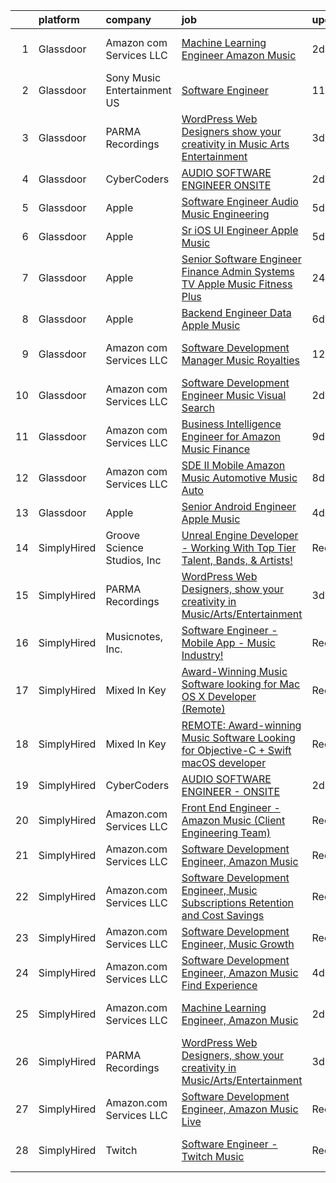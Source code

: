 

|    | platform    | company                     | job                                                                                                                                                                                                                                                                                                                                                                                                                                                                                                                                                                                                                                                                                                                                                                                                                                                                                                                                                                                                                                                                                                                                                                                                                                                                                                                                                                       | update_time   | location                |
|---:|:------------|:----------------------------|:--------------------------------------------------------------------------------------------------------------------------------------------------------------------------------------------------------------------------------------------------------------------------------------------------------------------------------------------------------------------------------------------------------------------------------------------------------------------------------------------------------------------------------------------------------------------------------------------------------------------------------------------------------------------------------------------------------------------------------------------------------------------------------------------------------------------------------------------------------------------------------------------------------------------------------------------------------------------------------------------------------------------------------------------------------------------------------------------------------------------------------------------------------------------------------------------------------------------------------------------------------------------------------------------------------------------------------------------------------------------------|:--------------|:------------------------|
|  1 | Glassdoor   | Amazon com Services LLC     | [Machine Learning Engineer  Amazon Music](https://www.glassdoor.com/partner/jobListing.htm?pos=106&ao=1136043&s=58&guid=00000181a3f89330a90c3b56532c5185&src=GD_JOB_AD&t=SR&vt=w&cs=1_7e70841e&cb=1656313386026&jobListingId=1007962183549&jrtk=3-0-1g6hvh4qvklug801-1g6hvh4rik25a800-7c0081a0693f6e3b-)                                                                                                                                                                                                                                                                                                                                                                                                                                                                                                                                                                                                                                                                                                                                                                                                                                                                                                                                                                                                                                                                  | 2d            | San Francisco, CA       |
|  2 | Glassdoor   | Sony Music Entertainment US | [Software Engineer](https://www.glassdoor.com/partner/jobListing.htm?pos=107&ao=1136043&s=58&guid=00000181a3f89330a90c3b56532c5185&src=GD_JOB_AD&t=SR&vt=w&ea=1&cs=1_a4e89138&cb=1656313386027&jobListingId=1007942804723&jrtk=3-0-1g6hvh4qvklug801-1g6hvh4rik25a800-3d69a6d98b0f3f4c-)                                                                                                                                                                                                                                                                                                                                                                                                                                                                                                                                                                                                                                                                                                                                                                                                                                                                                                                                                                                                                                                                                   | 11d           | New York, NY            |
|  3 | Glassdoor   | PARMA Recordings            | [WordPress Web Designers  show your creativity in Music Arts Entertainment](https://www.glassdoor.com/partner/jobListing.htm?pos=101&ao=1110586&s=58&guid=00000181a3f89330a90c3b56532c5185&src=GD_JOB_AD&t=SR&vt=w&ea=1&cs=1_c250e85f&cb=1656313386026&jobListingId=1007960095074&cpc=2CAED5C921A5F994&jrtk=3-0-1g6hvh4qvklug801-1g6hvh4rik25a800-a51dcf66eccc53eb--6NYlbfkN0BMd6i3W3qmAtDke4ZitYLMBEMpVvOQU_aO9JUqgRRkgwDvgaVV8jWDDkXv0s9VdhdFtp8vgpc7Xd14geBqCVRfeb-Zk2gFUWrnzfN3CO7_Kshg7e9lFPeLlS31PbWmaUmDuWqBwBaZIqP5E8OfSbZVpgw5zRAc4LpRHBRqxyh3tAhzUrHfLFIfhkH6S2Qey-b9YF3zXYgQ4xN8yTODfoeXSZ_CpuifHopbhYy3M5BeDaECZxLHvoNlVwQzUCn35_AmcYiSmsEY4eBb2ujSKqpNAeWRSgt4um0y-XyjBKdGRwUjcrChGO_88VvbUjl6dZuGUop38yazhGpJi0cWlyd86vjD0Ah5AA6y2fdUxtKUGQkuxY159vbfyxsOXwHmQZxK4yHiLJbnhJG5X2iu1ygPlwJcMDkYHnn-i_vhgSDF5zdhjuaEe7u9oPLSMhvnGVdHOo246CECZFwBVaM5noW8o5vgWAAB7rHDAcHrz_G0kQgd8rimNBrT5A5a0xFdAAPYglInv2wQegBJeUllUzLLwTIdlAL3bd-Qo88ykbtrcowciljlURY2)                                                                                                                                                                                                                                                                                                                                                                                                      | 3d            | Remote                  |
|  4 | Glassdoor   | CyberCoders                 | [AUDIO SOFTWARE ENGINEER   ONSITE](https://www.glassdoor.com/partner/jobListing.htm?pos=104&ao=1110586&s=58&guid=00000181a3f89330a90c3b56532c5185&src=GD_JOB_AD&t=SR&vt=w&ea=1&cs=1_b976ae24&cb=1656313386027&jobListingId=1007961975224&cpc=C4A69CCDBB3B9599&jrtk=3-0-1g6hvh4qvklug801-1g6hvh4rik25a800-b6235e2feb0b0fb5--6NYlbfkN0CpFJQzrgRR8WqXWK1qKKEqALWJw739KlKqr2H-MSI4eoBlI4EFrmor2FYZMP3muM0l2pCdR1lEkYQad70RamWRliXAwblxhpTvQzv0PCj3Pv52ZE0UmBc2zYc2lLn8YXoU1n662mAsLNK_eO1mv5bLozNhwunmvf7eKA6gi_po0JZoiACYKyF3D8-DywpE3Mg9XzvAEl3xVH2nc0WrNbmd6NFF_EzRl6CkrCLj5Lp0_KX8KzQszTGtfgOVDMViVdTaq67naPtoyGuSyLr82Lv-zTkE2_bJ5IMIvnXz5ZdfbcGgYwIl08Tz0G-yBk0D31NK2qgSvFQMGnSfwowUVbnYRgs5yIWWPDRMzYPqaVW47bOJdgq-Y9AOWkCg22JYuJSn02WXUH_b7N-T2Re94NwX8kqtgC19koQFCg_LWEYQNtHO6YHTLG2qmKsVFfrONbsLBxbBJ7hPQUUJSyOyYsMOZcZOQssNt_XbUA5m4G_yiIavkG6EK-YQkVO8IMgSMXk_U9r9PMW7jFVCdP_xwMxz4ly7RlX0W0imUdI_BotpSckWIAgyoGhkqZ5fW4ArEeS90GgvE32KKIeNLpQ9UQujmWloso4FXZwU487jIXYATFGgCNdX8vZdWDUvj6rjCFJZcRWULp_iFACa5ZsNdUgu0EHYD-WBP8yyFACqxzD2RaosbZTTQS4BZ5PodGac8VgoKpJO-MNePEMKB12MZikMT7OCPdj0lpaZy2_bXCJMmLfuFm_R-NELibXTbIW9cwHzML_OcX2os35xxvK30usniMkRjBU50twv6IQXVYGYPEcGeZoBH9BFzYkP0nAOE3nfaO3aAEkd_0lt4LglQ1Mh9erFVMk1OiWhxaTwYXJlMgMOIWRtdbSMoWC78QTpjIvkVf4h_Gj99urMt0f5cOZ42TvLmK3or0B-pYAIXk5ftdDFzul0W_281onq-8OUWBCpxFRTQZSRcKOnPUsIlqwKQ-bXCWxJ6-Q%3D) | 2d            | San Jose, CA            |
|  5 | Glassdoor   | Apple                       | [Software Engineer   Audio Music Engineering](https://www.glassdoor.com/partner/jobListing.htm?pos=111&ao=1136043&s=58&guid=00000181a3f89330a90c3b56532c5185&src=GD_JOB_AD&t=SR&vt=w&cs=1_7e96e34c&cb=1656313386027&jobListingId=1007955752450&jrtk=3-0-1g6hvh4qvklug801-1g6hvh4rik25a800-446771cb462b14eb-)                                                                                                                                                                                                                                                                                                                                                                                                                                                                                                                                                                                                                                                                                                                                                                                                                                                                                                                                                                                                                                                              | 5d            | Cupertino, CA           |
|  6 | Glassdoor   | Apple                       | [Sr  iOS UI Engineer Apple Music](https://www.glassdoor.com/partner/jobListing.htm?pos=105&ao=1110586&s=58&guid=00000181a3f89330a90c3b56532c5185&src=GD_JOB_AD&t=SR&vt=w&cs=1_79a63cf3&cb=1656313386026&jobListingId=1007953436787&cpc=2CAED5C921A5F994&jrtk=3-0-1g6hvh4qvklug801-1g6hvh4rik25a800-6b48f68127162d2d--6NYlbfkN0BvKrLyj5gPmtZO9T8euul8TCxuuKNOtzRJOomxnwSEodTz2Bc-sPZl1dBMH13w-jPG2G3T-i-GLEFchHGcFa8MguPlTO6XLwzAMQBFoGjqi0wt0Mh4MM14Z2gcB9Y4d2btViXEFylHFVO6cOHypjmR7yWFLre5OUuYQuv0UwgZNI8Bm6jpRKRY2_dvyU25C2qgXeGociZHCBh93-CLUNLVCrOB6tebAazQMn1zKuLf-9kvdFQjCrJqpvE8QKBUNBAlHk5myT7lzkdfN4s4o9sdgwocy1RMWPUEJwNWl2PImxY6u4BmStxwyRH-TW0AqyVRwvuoa2TlY-C3bCcPJmDXQdRJEY2ThU5wyyeR9mIHprUO5xjS_c89ahXCueFAgeKK0nSe7EROzTn2EhEvnRfUmQvNfRoOKjVT7tPdG6yxYjMrAJO5Az0G2q67dAsLGEtpTgjaBCxpKpQY_cWPfXWy1b2gLYGntC1h9LJbr9LFGxkDr3zDHpIl73ESUT1CVFnnrzIsE0z2gfSCuoh-f8hDr4lzrXmj-q6sukkaUhxmWwpehtW5yEm-qPEUETwHiGC45-Be_o95HaoTFvcrVOAiBIyMdzMBpUcl416kdBDsHRVcUqhfWvlMdPHsiz99rpbN-2NcjCS9ljpIN4-Ei11gna-PAsk9uAfVZxCj4kqgTM2wARFo-ixx4KFuaf3iLYK8rmDuwd5z52mFXN3nPL9wqq2IjgOwJFsiq29DDiER5_cjour6KKxY2lMmrJj25Eo2JRVEN_lTEw4WUB2J-g4_Evl5jfErtZOCpYW-2uU1bwRXPVcssmLrnUfnl5qr5TZlj-4bL4NlSrcGgQV2W8loHcfHC75OIbo2hvtS3eF143MIn5OIjnWDHOZ_Y-qnONtCFy2cceQgMnHz3-AxkEBtPGRJwD76qqE60Q7qd5WJKUMEtMBZ5N2ErywrZzbCl88BoQr2hQQO6qkfNZsP_Yxf)                     | 5d            | Seattle, WA             |
|  7 | Glassdoor   | Apple                       | [Senior Software Engineer   Finance   Admin Systems  TV   Apple Music  Fitness Plus ](https://www.glassdoor.com/partner/jobListing.htm?pos=112&ao=1136043&s=58&guid=00000181a3f89330a90c3b56532c5185&src=GD_JOB_AD&t=SR&vt=w&cs=1_31ccf02e&cb=1656313386027&jobListingId=1007965113095&jrtk=3-0-1g6hvh4qvklug801-1g6hvh4rik25a800-f489701dab5c3f07-)                                                                                                                                                                                                                                                                                                                                                                                                                                                                                                                                                                                                                                                                                                                                                                                                                                                                                                                                                                                                                      | 24h           | Austin, TX              |
|  8 | Glassdoor   | Apple                       | [Backend Engineer Data   Apple Music](https://www.glassdoor.com/partner/jobListing.htm?pos=102&ao=1110586&s=58&guid=00000181a3f89330a90c3b56532c5185&src=GD_JOB_AD&t=SR&vt=w&cs=1_092d56ef&cb=1656313386026&jobListingId=1007950938244&cpc=3BA4CE39D5B5DEF5&jrtk=3-0-1g6hvh4qvklug801-1g6hvh4rik25a800-12d83685509c3883--6NYlbfkN0BvKrLyj5gPmtZO9T8euul8TCxuuKNOtzRJOomxnwSEodTz2Bc-sPZlFpP0h5lDivqTF5_QeIpS_cDvN7FQMh8G5Q27mXkfq6J_zu8iXTfNQv2d91851vXbBzAq-u4LhSiSVS7JHPHJJPqd4DPZm67dI48mIQvipeOSk8vKm-DGTO81gaT_VND8WvACmARBeJ1Lgq5tBdWRxnKTivd3mVkObT4IK8c1vozt97k1F1nzxSAhG_qZzg4GaCaoUcAwDwPIaeNZeLb5wp9bkbJSKBNjT_3kzjZdgG7NPk-J76kZ5s8yUFghxsIYZDa34afm0cFt74NCRxp7vzCoWY1AKnizQ3HEwFzeo33IFwuLeud4SAkBtAxEZHpeLpS4e6FhbERocxgs9IaySDOf8sMmmBTjWx7J2wY0AMRe18mlO-6J6CKz3WAiKojOwLRh2eSwoSxfrkDYWlr-4FnjplkZSbx-I5iIMs0mDPjfrHlE_Fw9lwPF70c0Zhfz-WSxAAPZajsOm7PB-F3NcsYuPsORDGT13NEfI0hbpSwHyDKNraEY7obU7xzgvTkNwRvHjLQC5C6XZq3j8l5qmOkw3hGNZeUVhqsWKqZ2YQIXdfdBW91iZLpP4K4GcccoVhYYM5EYu1jhp0X53y1goHeAE9Mo0sKLrTpF1c0rHY-iUDJ--5sWk5FzdtWbS4bjudqiFf9qgdwR0lZjTD3cidr1FWEyZcOLEecPRY26RppsRXAZHwsCAdJ41fQA9VbH0ep9NKP-5sCXVFe4FS1H7IXg7xZr9G8RfeUiYZDLRUwz3xXgVDcwgNXnTEYcCG0IU0-PF0XI4-r3xOUAym_cV5LOMD9sA_oChQks0HiyNTQmncbp8gGNQIUUsdH4i3VHpHgsGjvgo5if6v4gLutrqo9bbb3MapuXP48MTtJeCtS3MTFBdTZs5A_Akme22CyERPG98OECuqMXdanLsHasBF8rUfvhhNHY)                 | 6d            | New York, NY            |
|  9 | Glassdoor   | Amazon com Services LLC     | [Software Development Manager  Music Royalties](https://www.glassdoor.com/partner/jobListing.htm?pos=113&ao=1136043&s=58&guid=00000181a3f89330a90c3b56532c5185&src=GD_JOB_AD&t=SR&vt=w&cs=1_9bbe2961&cb=1656313386029&jobListingId=1007940033192&jrtk=3-0-1g6hvh4qvklug801-1g6hvh4rik25a800-5aee6b857832b447-)                                                                                                                                                                                                                                                                                                                                                                                                                                                                                                                                                                                                                                                                                                                                                                                                                                                                                                                                                                                                                                                            | 12d           | San Francisco, CA       |
| 10 | Glassdoor   | Amazon com Services LLC     | [Software Development Engineer  Music Visual Search](https://www.glassdoor.com/partner/jobListing.htm?pos=110&ao=1136043&s=58&guid=00000181a3f89330a90c3b56532c5185&src=GD_JOB_AD&t=SR&vt=w&cs=1_ba929470&cb=1656313386027&jobListingId=1007961134644&jrtk=3-0-1g6hvh4qvklug801-1g6hvh4rik25a800-4fefe5b92c20ac62-)                                                                                                                                                                                                                                                                                                                                                                                                                                                                                                                                                                                                                                                                                                                                                                                                                                                                                                                                                                                                                                                       | 2d            | San Francisco, CA       |
| 11 | Glassdoor   | Amazon com Services LLC     | [Business Intelligence Engineer for Amazon Music Finance](https://www.glassdoor.com/partner/jobListing.htm?pos=109&ao=1136043&s=58&guid=00000181a3f89330a90c3b56532c5185&src=GD_JOB_AD&t=SR&vt=w&cs=1_8c459953&cb=1656313386027&jobListingId=1007946590105&jrtk=3-0-1g6hvh4qvklug801-1g6hvh4rik25a800-76e678a6ae5e6aee-)                                                                                                                                                                                                                                                                                                                                                                                                                                                                                                                                                                                                                                                                                                                                                                                                                                                                                                                                                                                                                                                  | 9d            | Seattle, WA             |
| 12 | Glassdoor   | Amazon com Services LLC     | [SDE II  Mobile   Amazon Music  Automotive  Music Auto](https://www.glassdoor.com/partner/jobListing.htm?pos=108&ao=1136043&s=58&guid=00000181a3f89330a90c3b56532c5185&src=GD_JOB_AD&t=SR&vt=w&cs=1_0f87b742&cb=1656313386027&jobListingId=1007948565687&jrtk=3-0-1g6hvh4qvklug801-1g6hvh4rik25a800-3f36ab6b9ae958b7-)                                                                                                                                                                                                                                                                                                                                                                                                                                                                                                                                                                                                                                                                                                                                                                                                                                                                                                                                                                                                                                                    | 8d            | Remote                  |
| 13 | Glassdoor   | Apple                       | [Senior Android Engineer   Apple Music](https://www.glassdoor.com/partner/jobListing.htm?pos=103&ao=1110586&s=58&guid=00000181a3f89330a90c3b56532c5185&src=GD_JOB_AD&t=SR&vt=w&cs=1_ce85f09b&cb=1656313386026&jobListingId=1007958336118&cpc=451933188B21919D&jrtk=3-0-1g6hvh4qvklug801-1g6hvh4rik25a800-a70bb27c68a7a6c6--6NYlbfkN0BvKrLyj5gPmtZO9T8euul8TCxuuKNOtzRJOomxnwSEodTz2Bc-sPZlC5mDe-NOaJgTibUZKWwoj1L5CZzuCvYelZTCfuoFm050DBiCh4fW3g-g9QvrvuGh2I-00PtdeaHO2a5ACvBLmptIwfTXWCMvWShVtPZBMuwfxpqy-2sTJ7c5aH8NTiDutTFX8WaJ658gGPSnkFSbysSqeyj-2Qi9qe7_A0E66_dasENEV8VfnmAmfEqf6MHICR9pf4lGw40D8XGDNsVFs6DaK8L7Rk1YMasoRPrMJ7j0tFcYniZ6Dysp9F-FhxpkuMtGY-65aC6loAtY3O6ZVRs2GsdmafGG1yLyeoZ4BoL5NtilMIzELAckkFlPIx1orj_arWWVGkfy185BcafzIVCWJHc4GVjg0PwUD6483o9nAo2yX7t6rF8bltndB1W2Phpdzx8Y8WQQDHAguphPgdc6m4bNqfi3cCN6rtVIkIX6gZTvS15GgTbwLLDvX0lv8BtzluN56fRMXVjtAgoRPbspvOLNTPP3j64DszM5uy0Gw4mxbRB_80Dj-0PhnoO0fFtCvq362GrmGSRxEAXSC21pFiaAWAhvvryNmBrlkv8jI-yrUDTDIS1ORwSbgc5OgRFNyuWDq0nCe-NAquHf9kmrH0qIab_rv0gF1qswCSsYavQ7No-P00zWTPrPWFWpIvncjMpAqkJefdsrMQRr4qBShJ4e-usnv9NwKRBPg1pFekpwMYjleFoGzp7WmAOYEMeVJl3W2lCTYhIFXjkJemWUkRbgnjnQZEz_HeCd1PsbqKntn5xTmipyIvwkbLzLrGb1x3Jh8G92d-d8qKCW4YSYxwdvoxe6-jXXzh1mjSvoB7AlcfCqSIAP1fF72Q0rMwZe-gaipXo1bNqzARvWUCPagUAVaplxHrgCt9YaFHjf7OpDehwkRKccmfwPiBLev7XhuYPeC_LmK3gRhcGRsHEMhvbWwyOMPz96uI2bR4A%3D) | 4d            | San Diego, CA           |
| 14 | SimplyHired | Groove Science Studios, Inc | [Unreal Engine Developer - Working With Top Tier Talent, Bands, & Artists!](https://www.simplyhired.com/job/tMUv0bhv1WXQseALxCUyt4HnppYbuHAxKhmBeo43qD4xlbIyIH-L1Q?q=music+developer)                                                                                                                                                                                                                                                                                                                                                                                                                                                                                                                                                                                                                                                                                                                                                                                                                                                                                                                                                                                                                                                                                                                                                                                     | Recently      | Remote                  |
| 15 | SimplyHired | PARMA Recordings            | [WordPress Web Designers, show your creativity in Music/Arts/Entertainment](https://www.simplyhired.com/job/Wpl3TU8XzCpcpJgy39HbFjwOkTi5fD0pThvI6-P168aePEhTBsPxGw?q=music+developer)                                                                                                                                                                                                                                                                                                                                                                                                                                                                                                                                                                                                                                                                                                                                                                                                                                                                                                                                                                                                                                                                                                                                                                                     | 3d            | Remote                  |
| 16 | SimplyHired | Musicnotes, Inc.            | [Software Engineer - Mobile App - Music Industry!](https://www.simplyhired.com/job/znPtqyuOs7-wVaRUojghv2RSA5GqEzrKbutvPlgAZWT6nXoyEGnC5Q?q=music+developer)                                                                                                                                                                                                                                                                                                                                                                                                                                                                                                                                                                                                                                                                                                                                                                                                                                                                                                                                                                                                                                                                                                                                                                                                              | Recently      | Madison, WI             |
| 17 | SimplyHired | Mixed In Key                | [Award-Winning Music Software looking for Mac OS X Developer (Remote)](https://www.simplyhired.com/job/L-2EZU2jVtCOIASfQ2mTylRc_wBs8G000Bd98cub72rlOwsLWp3RJA?q=music+developer)                                                                                                                                                                                                                                                                                                                                                                                                                                                                                                                                                                                                                                                                                                                                                                                                                                                                                                                                                                                                                                                                                                                                                                                          | Recently      | Miami, FL               |
| 18 | SimplyHired | Mixed In Key                | [REMOTE: Award-winning Music Software Looking for Objective-C + Swift macOS developer](https://www.simplyhired.com/job/hp01aCVdwM9hovpsfWt-nTSQSiUrrYDI2aQZ3w5x5T-YN0cNGt-cJw?q=music+developer)                                                                                                                                                                                                                                                                                                                                                                                                                                                                                                                                                                                                                                                                                                                                                                                                                                                                                                                                                                                                                                                                                                                                                                          | Recently      | Miami, FL               |
| 19 | SimplyHired | CyberCoders                 | [AUDIO SOFTWARE ENGINEER - ONSITE](https://www.simplyhired.com/job/R1QLGUy0-bCRVYi8ijXhTcVbuOnq-X7yzIho7sxzRQRUcDRr27oUuw?q=music+developer)                                                                                                                                                                                                                                                                                                                                                                                                                                                                                                                                                                                                                                                                                                                                                                                                                                                                                                                                                                                                                                                                                                                                                                                                                              | 2d            | San Jose, CA            |
| 20 | SimplyHired | Amazon.com Services LLC     | [Front End Engineer - Amazon Music (Client Engineering Team)](https://www.simplyhired.com/job/QaI_ahQVy5zuNvPgbocrNMpWK-jH-jWl3s8lPrOYPdHm5Ky4GZL7XQ?q=music+developer)                                                                                                                                                                                                                                                                                                                                                                                                                                                                                                                                                                                                                                                                                                                                                                                                                                                                                                                                                                                                                                                                                                                                                                                                   | Recently      | Culver City, CA         |
| 21 | SimplyHired | Amazon.com Services LLC     | [Software Development Engineer, Amazon Music](https://www.simplyhired.com/job/DFx7eUZkOpVFlTQW18GVv7kNSVfm7M4_BxOiz0Jm2j7JJqZC6ubsEQ?q=music+developer)                                                                                                                                                                                                                                                                                                                                                                                                                                                                                                                                                                                                                                                                                                                                                                                                                                                                                                                                                                                                                                                                                                                                                                                                                   | Recently      | Remote +8 locations     |
| 22 | SimplyHired | Amazon.com Services LLC     | [Software Development Engineer, Music Subscriptions Retention and Cost Savings](https://www.simplyhired.com/job/9h38VFyEI3JMLD0H4nqsw3pBt5h-TAtcRvMyq9CZsM-Hang_JRILeQ?q=music+developer)                                                                                                                                                                                                                                                                                                                                                                                                                                                                                                                                                                                                                                                                                                                                                                                                                                                                                                                                                                                                                                                                                                                                                                                 | Recently      | Remote +2 locations     |
| 23 | SimplyHired | Amazon.com Services LLC     | [Software Development Engineer, Music Growth](https://www.simplyhired.com/job/-fIKzrMiz647_EPO10X983-9DcW9djizcrV0u9GvFiMeKCTeXOA_BA?q=music+developer)                                                                                                                                                                                                                                                                                                                                                                                                                                                                                                                                                                                                                                                                                                                                                                                                                                                                                                                                                                                                                                                                                                                                                                                                                   | Recently      | Remote +1 location      |
| 24 | SimplyHired | Amazon.com Services LLC     | [Software Development Engineer, Amazon Music Find Experience](https://www.simplyhired.com/job/MLwsl9Ts9zPfaddtP-eJBigFPUF44lGk8eZGXmwoMHXvLkF-P2pfwA?q=music+developer)                                                                                                                                                                                                                                                                                                                                                                                                                                                                                                                                                                                                                                                                                                                                                                                                                                                                                                                                                                                                                                                                                                                                                                                                   | 4d            | Culver City, CA         |
| 25 | SimplyHired | Amazon.com Services LLC     | [Machine Learning Engineer, Amazon Music](https://www.simplyhired.com/job/_Y1pMuS8GqaPVObSsGXfN3YN9AOqcNVR5dvaxGMRJfdayWgqNrshHA?q=music+developer)                                                                                                                                                                                                                                                                                                                                                                                                                                                                                                                                                                                                                                                                                                                                                                                                                                                                                                                                                                                                                                                                                                                                                                                                                       | 2d            | San Francisco, CA       |
| 26 | SimplyHired | PARMA Recordings            | [WordPress Web Designers, show your creativity in Music/Arts/Entertainment](https://www.simplyhired.com/job/Wpl3TU8XzCpcpJgy39HbFjwOkTi5fD0pThvI6-P168aePEhTBsPxGw?q=music+developer)                                                                                                                                                                                                                                                                                                                                                                                                                                                                                                                                                                                                                                                                                                                                                                                                                                                                                                                                                                                                                                                                                                                                                                                     | 3d            | Remote                  |
| 27 | SimplyHired | Amazon.com Services LLC     | [Software Development Engineer, Amazon Music Live](https://www.simplyhired.com/job/mpgzgT6r885fjDF9t9oYbhMiUPQvAME3CQopjyPobkAI9WLjTXZnMg?q=music+developer)                                                                                                                                                                                                                                                                                                                                                                                                                                                                                                                                                                                                                                                                                                                                                                                                                                                                                                                                                                                                                                                                                                                                                                                                              | Recently      | Remote +1 location      |
| 28 | SimplyHired | Twitch                      | [Software Engineer - Twitch Music](https://www.simplyhired.com/job/9EgRJ-5WdnumlMglgsmtZzio1yJuWSV_I5TC0uTo-w_9_gzSAC5Izw?q=music+developer)                                                                                                                                                                                                                                                                                                                                                                                                                                                                                                                                                                                                                                                                                                                                                                                                                                                                                                                                                                                                                                                                                                                                                                                                                              | Recently      | Irvine, CA +3 locations |
